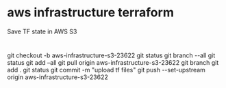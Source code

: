 # aws infrastructure terraform
Save TF state in AWS S3

#
git checkout -b aws-infrastructure-s3-23622
git status
git branch --all
git status
git add –all
git pull origin  aws-infrastructure-s3-23622
git branch
git add .
git status
git commit -m "upload tf files"
git push --set-upstream origin aws-infrastructure-s3-23622
